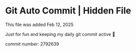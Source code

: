 # Git Auto Commit | Hidden File

This file was added Feb 12, 2025

Just for fun and keeping my daily git commit active 🤪

commit number: 2792639
